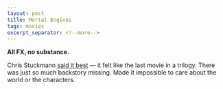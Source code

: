 ```yaml
---
layout: post
title: Mortal Engines
tags: movies
excerpt_separator: <!--more-->
---
```


**All FX, no substance.** 

Chris Stuckmann [said it best](https://youtu.be/c1Qa8DTiXwo) — it felt like the last movie in a trilogy. There was just so much backstory missing. Made it impossible to care about the world or the characters. 
